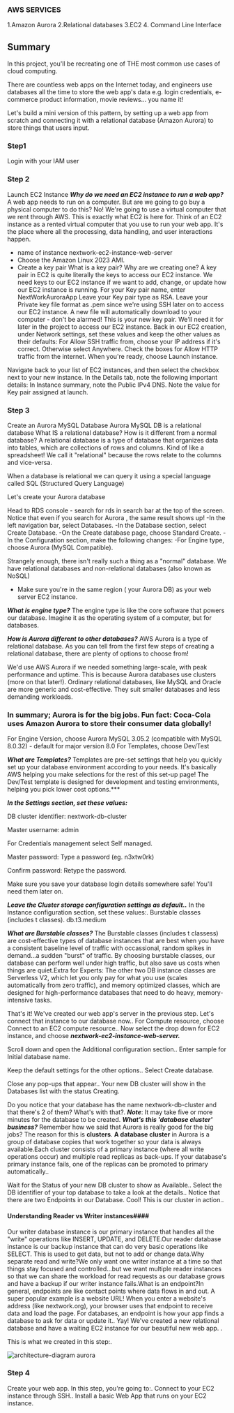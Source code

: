 ### AWS SERVICES
1.Amazon Aurora
2.Relational databases
3.EC2
4. Command Line Interface

## Summary
In this project, you'll be recreating one of THE most common use cases of cloud computing.

There are countless web apps on the Internet today, and engineers use databases all the time to store the web app's data e.g. login credentials, e-commerce product information, movie reviews... you name it!

Let's build a mini version of this pattern, by setting up a web app from scratch and connecting it with a relational database (Amazon Aurora) to store things that users input.

### Step1 
Login with your IAM user

### Step 2
Launch EC2 Instance
***Why do we need an EC2 instance to run a web app?*** 
A web app needs to run on a computer. But are we going to go buy a physical computer to do this?
No! We're going to use a virtual computer that we rent through AWS. This is exactly what EC2 is here for. 
Think of an EC2 instance as a rented virtual computer that you use to run your web app. It's the place where all the processing, data handling, and user interactions happen.

- name of instance nextwork-ec2-instance-web-server
- Choose the Amazon Linux 2023 AMI.
- Create a key pair
   What is a key pair? Why are we creating one?
A key pair in EC2 is quite literally the keys to access our EC2 instance.
We need keys to our EC2 instance if we want to add, change, or update how our EC2 instance is running.
For your Key pair name, enter NextWorkAuroraApp
Leave your Key pair type as RSA.
Leave your Private key file format as .pem since we're using SSH later on to access our EC2 instance.
A new file will automatically download to your computer - don't be alarmed!
This is your new key pair. We'll need it for later in the project to access our EC2 instance.
Back in our EC2 creation, under Network settings, set these values and keep the other values as their defaults:
For Allow SSH traffic from, choose your IP address if it's correct. Otherwise select Anywhere.
Check the boxes for Allow HTTP traffic from the internet.
When you're ready, choose Launch instance.

Navigate back to your list of EC2 instances, and then select the checkbox next to your new instance.
In the Details tab, note the following important details:
In Instance summary, note the Public IPv4 DNS.
Note the value for Key pair assigned at launch.

### Step 3
Create an Aurora MySQL Database
Aurora MySQL DB is a relational database
 What IS a relational database? How is it different from a normal database?
A relational database is a type of database that organizes data into tables, which are collections of rows and columns. Kind of like a spreadsheet! We call it "relational" because the rows relate to the columns and vice-versa.

When a database is relational we can query it using a special language called SQL (Structured Query Language)


Let's create your Aurora database

Head to RDS console - search for rds
 in search bar at the top of the screen.
Notice that even if you search for Aurora
, the same result shows up!
-In the left navigation bar, select Databases.
-In the Database section, select Create Database.
-On the Create database page, choose Standard Create.
-In the Configuration section, make the following changes:
-For Engine type, choose Aurora (MySQL Compatible).

Strangely enough, there isn't really such a thing as a "normal" database. We have relational databases and non-relational databases (also known as NoSQL)

- Make sure you're in the same region ( your Aurora DB)  as your web server EC2 instance.

***What is engine type?***
The engine type is like the core software that powers our database. Imagine it as the operating system of a computer, but for databases.


***How is Aurora different to other databases?***
AWS Aurora is a type of relational database. As you can tell from the first few steps of creating a relational database, there are plenty of options to choose from! 

We'd use AWS Aurora if we needed something large-scale, with peak performance and uptime. This is because Aurora databases use clusters (more on that later!). Ordinary relational databases, like MySQL and Oracle are more generic and cost-effective. They suit smaller databases and less demanding workloads.

### In summary; Aurora is for the big jobs. Fun fact: Coca-Cola uses Amazon Aurora to store their consumer data globally!


For Engine Version, choose Aurora MySQL 3.05.2 (compatible with MySQL 8.0.32) - default for major version 8.0
For Templates, choose Dev/Test

***What are Templates?***
Templates are pre-set settings that help you quickly set up your database environment according to your needs. It's basically AWS helping you make selections for the rest of this set-up page! The Dev/Test template is designed for development and testing environments, helping you pick lower cost options.***


***In the Settings section, set these values:***

DB cluster identifier: nextwork-db-cluster

Master username: admin

For Credentials management select Self managed.

Master password: Type a password (eg. n3xtw0rk)

Confirm password: Retype the password.

Make sure you save your database login details somewhere safe! You'll need them later on.


***Leave the Cluster storage configuration settings as default..***
In the Instance configuration section,
set these values:. Burstable classes (includes t classes). db.t3.medium


***What are Burstable classes?***
The Burstable classes (includes t classess) are cost-effective types of database instances that are best when you have a consistent baseline level of traffic with occassional, random spikes in demand...a sudden "burst" of traffic. 
By choosing burstable classes, our database can perform well under high traffic, but also save us costs when things are quiet.Extra for Experts: 
The other two DB instance classes are Serverless V2, which let you only pay for what you use (scales automatically from zero traffic), and memory optimized classes, which are designed for high-performance databases that need to do heavy, memory-intensive tasks.



That's it! We've created our web app's server in the previous step.
Let's connect that instance to our database now.. 
For Compute resource, choose Connect to an EC2 compute resource..
Now select the drop down for EC2 instance, and choose ***nextwork-ec2-instance-web-server.***

Scroll down and open the Additional configuration section.. 
Enter sample for Initial database name.

Keep the default settings for the other options..
Select Create database.

Close any pop-ups that appear.. 
Your new DB cluster will show in the Databases list with the status Creating.


Do you notice that your database has the name nextwork-db-cluster and that there's 2 of them? What's with that?.
***Note***: It may take five or more minutes for the database to be created.
***What's this 'database cluster' business?***
Remember how we said that Aurora is really good for the big jobs? The reason for this is ****clusters****.
****A database cluster**** in Aurora is a group of database copies that work together so your data is always available.Each cluster consists of a primary instance (where all write operations occur) and multiple read replicas as back-ups. If your database's primary instance fails, one of the replicas can be promoted to primary automatically.. 

Wait for the Status of your new DB cluster to show as Available.. 
Select the DB identifier of your top database to take a look at the details..
Notice that there are two Endpoints in our Database. Cool! This is our cluster in action.. 

#### Understanding Reader vs Writer instances####

Our writer database instance is our primary instance that handles all the "write" operations like INSERT, UPDATE, and DELETE.Our reader database instance is our backup instance that can do very basic operations like SELECT. This is used to get data, but not to add or change data.Why separate read and write?We only want one writer instance at a time so that things stay focused and controlled...but we want multiple reader instances so that we can share the workload for read requests as our database grows and have a backup if our writer instance fails.What is an endpoint?In general, endpoints are like contact points where data flows in and out. A super popular example is a website URL! When you enter a website's address (like nextwork.org), your browser uses that endpoint to receive data and load the page. For databases, an endpoint is how your app finds a database to ask for data or update it.. Yay! We've created a new relational database and have a waiting EC2 instance for our beautiful new web app. . 

This is what we created in this step:. 

![architecture-diagram aurora](https://github.com/user-attachments/assets/4efde979-00d3-400a-a018-0ff0b14d052a)

### Step 4
Create your web app. 
In this step, you're going to:. 
Connect to your EC2 instance through SSH.. 
Install a basic Web App that runs on your EC2 instance.
